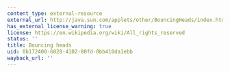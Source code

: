 ```yaml
---
content_type: external-resource
external_url: http://java.sun.com/applets/other/BouncingHeads/index.html
has_external_license_warning: true
license: https://en.wikipedia.org/wiki/All_rights_reserved
status: ''
title: Bouncing heads
uid: 8b172400-6028-4102-80fd-0bb410da1ebb
wayback_url: ''
---
```

